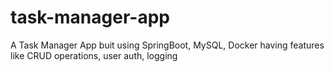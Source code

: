 # task-manager-app
A Task Manager App buit using SpringBoot, MySQL, Docker having features like CRUD operations, user auth, logging 
